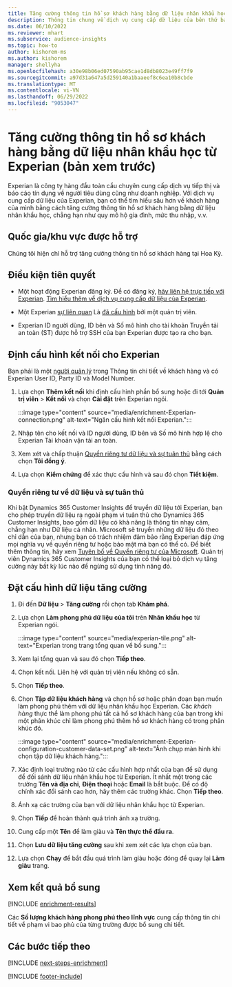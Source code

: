```yaml
---
title: Tăng cường thông tin hồ sơ khách hàng bằng dữ liệu nhân khẩu học từ Experian (bản xem trước)
description: Thông tin chung về dịch vụ cung cấp dữ liệu của bên thứ ba Experian.
ms.date: 06/10/2022
ms.reviewer: mhart
ms.subservice: audience-insights
ms.topic: how-to
author: kishorem-ms
ms.author: kishorem
manager: shellyha
ms.openlocfilehash: a30e98b06ed07590ab95cae1d8db8023e49ff7f9
ms.sourcegitcommit: a97d31a647a5d259140a1baaeef8c6ea10b8cbde
ms.translationtype: MT
ms.contentlocale: vi-VN
ms.lasthandoff: 06/29/2022
ms.locfileid: "9053047"
---
```

# <a name="enrich-customer-profiles-with-demographics-from-experian-preview"></a>Tăng cường thông tin hồ sơ khách hàng bằng dữ liệu nhân khẩu học từ Experian (bản xem trước)

Experian là công ty hàng đầu toàn cầu chuyên cung cấp dịch vụ tiếp thị và báo cáo tín dụng về người tiêu dùng cũng như doanh nghiệp. Với dịch vụ cung cấp dữ liệu của Experian, bạn có thể tìm hiểu sâu hơn về khách hàng của mình bằng cách tăng cường thông tin hồ sơ khách hàng bằng dữ liệu nhân khẩu học, chẳng hạn như quy mô hộ gia đình, mức thu nhập, v.v.

## <a name="supported-countriesregions"></a>Quốc gia/khu vực được hỗ trợ

Chúng tôi hiện chỉ hỗ trợ tăng cường thông tin hồ sơ khách hàng tại Hoa Kỳ.

## <a name="prerequisites"></a>Điều kiện tiên quyết

- Một hoạt động Experian đăng ký. Để có đăng ký, [hãy liên hệ trực tiếp với Experian](https://www.experian.com/marketing-services/contact). [Tìm hiểu thêm về dịch vụ cung cấp dữ liệu của Experian](https://www.experian.com/marketing-services/microsoft?cmpid=ems_web_mci_cdppage).

- Một Experian [sự liên quan](connections.md) Là [đã cấu hình](#configure-the-connection-for-experian) bởi một quản trị viên.

- Experian ID người dùng, ID bên và Số mô hình cho tài khoản Truyền tải an toàn (ST) được hỗ trợ SSH của bạn Experian được tạo ra cho bạn.

## <a name="configure-the-connection-for-experian"></a>Định cấu hình kết nối cho Experian

Bạn phải là một [người quản lý](permissions.md#admin) trong Thông tin chi tiết về khách hàng và có Experian User ID, Party ID và Model Number.

1. Lựa chọn **Thêm kết nối** khi định cấu hình phần bổ sung hoặc đi tới **Quản trị viên** > **Kết nối** và chọn **Cài đặt** trên Experian ngói.

   :::image type="content" source="media/enrichment-Experian-connection.png" alt-text="Ngăn cấu hình kết nối Experian.":::

1. Nhập tên cho kết nối và ID người dùng, ID bên và Số mô hình hợp lệ cho Experian Tài khoản vận tải an toàn.

1. Xem xét và chấp thuận [Quyền riêng tư dữ liệu và sự tuân thủ](#data-privacy-and-compliance) bằng cách chọn **Tôi đồng ý**.

1. Lựa chọn **Kiểm chứng** để xác thực cấu hình và sau đó chọn **Tiết kiệm**.

### <a name="data-privacy-and-compliance"></a>Quyền riêng tư về dữ liệu và sự tuân thủ

Khi bật Dynamics 365 Customer Insights để truyền dữ liệu tới Experian, bạn cho phép truyền dữ liệu ra ngoài phạm vi tuân thủ cho Dynamics 365 Customer Insights, bao gồm dữ liệu có khả năng là thông tin nhạy cảm, chẳng hạn như Dữ liệu cá nhân. Microsoft sẽ truyền những dữ liệu đó theo chỉ dẫn của bạn, nhưng bạn có trách nhiệm đảm bảo rằng Experian đáp ứng mọi nghĩa vụ về quyền riêng tư hoặc bảo mật mà bạn có thể có. Để biết thêm thông tin, hãy xem [Tuyên bố về Quyền riêng tư của Microsoft](https://go.microsoft.com/fwlink/?linkid=396732). Quản trị viên Dynamics 365 Customer Insights của bạn có thể loại bỏ dịch vụ tăng cường này bất kỳ lúc nào để ngừng sử dụng tính năng đó.

## <a name="configure-the-enrichment"></a>Đặt cấu hình dữ liệu tăng cường

1. Đi đến **Dữ liệu** > **Tăng cường** rồi chọn tab **Khám phá**.

1. Lựa chọn **Làm phong phú dữ liệu của tôi** trên **Nhân khẩu học** từ Experian ngói.

   :::image type="content" source="media/experian-tile.png" alt-text="Experian trong trang tổng quan về bổ sung.":::

1. Xem lại tổng quan và sau đó chọn **Tiếp theo**.

1. Chọn kết nối. Liên hệ với quản trị viên nếu không có sẵn.

1. Chọn **Tiếp theo**.

1. Chọn **Tập dữ liệu khách hàng** và chọn hồ sơ hoặc phân đoạn bạn muốn làm phong phú thêm với dữ liệu nhân khẩu học Experian. Các *khách hàng* thực thể làm phong phú tất cả hồ sơ khách hàng của bạn trong khi một phân khúc chỉ làm phong phú thêm hồ sơ khách hàng có trong phân khúc đó.

    :::image type="content" source="media/enrichment-Experian-configuration-customer-data-set.png" alt-text="Ảnh chụp màn hình khi chọn tập dữ liệu khách hàng.":::

1. Xác định loại trường nào từ các cấu hình hợp nhất của bạn để sử dụng để đối sánh dữ liệu nhân khẩu học từ Experian. Ít nhất một trong các trường **Tên và địa chỉ**, **Điện thoại** hoặc **Email** là bắt buộc. Để có độ chính xác đối sánh cao hơn, hãy thêm các trường khác. Chọn **Tiếp theo**.

1. Ánh xạ các trường của bạn với dữ liệu nhân khẩu học từ Experian.

1. Chọn **Tiếp** để hoàn thành quá trình ánh xạ trường.

1. Cung cấp một **Tên** để làm giàu và **Tên thực thể đầu ra**.

1. Chọn **Lưu dữ liệu tăng cường** sau khi xem xét các lựa chọn của bạn.

1. Lựa chọn **Chạy** để bắt đầu quá trình làm giàu hoặc đóng để quay lại **Làm giàu** trang.

## <a name="view-enrichment-results"></a>Xem kết quả bổ sung

[!INCLUDE [enrichment-results](includes/enrichment-results.md)]

Các **Số lượng khách hàng phong phú theo lĩnh vực** cung cấp thông tin chi tiết về phạm vi bao phủ của từng trường được bổ sung chi tiết.

## <a name="next-steps"></a>Các bước tiếp theo

[!INCLUDE [next-steps-enrichment](includes/next-steps-enrichment.md)]

[!INCLUDE [footer-include](includes/footer-banner.md)]
